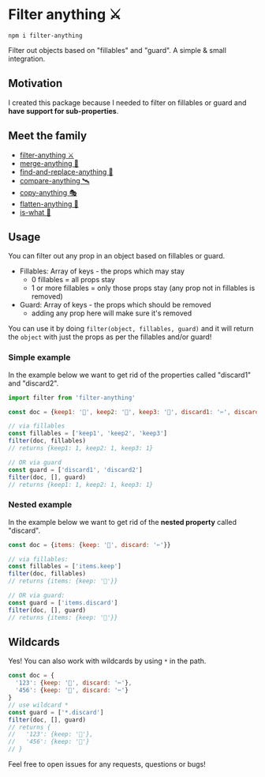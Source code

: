 # Filter anything ⚔️

```
npm i filter-anything
```

Filter out objects based on "fillables" and "guard". A simple & small integration.

## Motivation

I created this package because I needed to filter on fillables or guard and **have support for sub-properties**.

## Meet the family

- [filter-anything ⚔️](https://github.com/mesqueeb/filter-anything)
- [merge-anything 🥡](https://github.com/mesqueeb/merge-anything)
- [find-and-replace-anything 🎣](https://github.com/mesqueeb/find-and-replace-anything)
- [compare-anything 🛰](https://github.com/mesqueeb/compare-anything)
- [copy-anything 🎭](https://github.com/mesqueeb/copy-anything)
- [flatten-anything 🏏](https://github.com/mesqueeb/flatten-anything)
- [is-what 🙉](https://github.com/mesqueeb/is-what)

## Usage

You can filter out any prop in an object based on fillables or guard.

- Fillables: Array of keys - the props which may stay
  - 0 fillables = all props stay
  - 1 or more fillables = only those props stay (any prop not in fillables is removed)
- Guard: Array of keys - the props which should be removed
  - adding any prop here will make sure it's removed

You can use it by doing `filter(object, fillables, guard)` and it will return the `object` with just the props as per the fillables and/or guard!

### Simple example

In the example below we want to get rid of the properties called "discard1" and "discard2".

```js
import filter from 'filter-anything'

const doc = {keep1: '📌', keep2: '🧷', keep3: '📎', discard1: '✂️', discard2: '🖍'}

// via fillables
const fillables = ['keep1', 'keep2', 'keep3']
filter(doc, fillables)
// returns {keep1: 1, keep2: 1, keep3: 1}

// OR via guard
const guard = ['discard1', 'discard2']
filter(doc, [], guard)
// returns {keep1: 1, keep2: 1, keep3: 1}
```

### Nested example

In the example below we want to get rid of the **nested property** called "discard".

```js
const doc = {items: {keep: '📌', discard: '✂️'}}

// via fillables:
const fillables = ['items.keep']
filter(doc, fillables)
// returns {items: {keep: '📌'}}

// OR via guard:
const guard = ['items.discard']
filter(doc, [], guard)
// returns {items: {keep: '📌'}}
```

## Wildcards

Yes! You can also work with wildcards by using `*` in the path.

```js
const doc = {
  '123': {keep: '📌', discard: '✂️'},
  '456': {keep: '📌', discard: '✂️'}
}
// use wildcard *
const guard = ['*.discard']
filter(doc, [], guard)
// returns {
//   '123': {keep: '📌'},
//   '456': {keep: '📌'}
// }
```

Feel free to open issues for any requests, questions or bugs!
